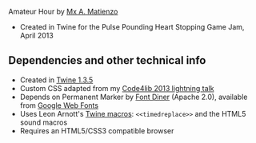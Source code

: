 Amateur Hour
by [Mx A. Matienzo](http://twitter.com/anarchivist)

* Created in Twine for the Pulse Pounding Heart Stopping Game Jam, April 2013

## Dependencies and other technical info

* Created in [Twine 1.3.5](http://www.gimcrackd.com/etc/src/)
* Custom CSS adapted from my [Code4lib 2013 lightning talk](http://matienzo.org/storage/2013/2013Feb-code4lib-lightning-talk)
* Depends on Permanent Marker by [Font Diner](http://www.fontdiner.com/) (Apache 2.0), available from [Google Web Fonts](http://www.google.com/fonts/specimen/Permanent+Marker)
* Uses Leon Arnott's [Twine macros](http://l.j-factor.com/twine/macros.html): `<<timedreplace>>` and the HTML5 sound macros
* Requires an HTML5/CSS3 compatible browser